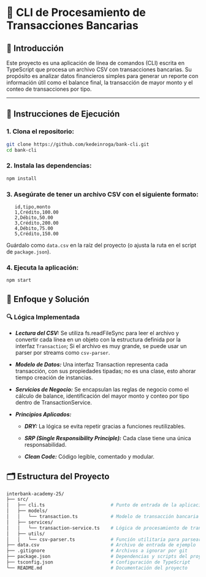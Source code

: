 # 🏦 CLI de Procesamiento de Transacciones Bancarias

## 📌 Introducción

Este proyecto es una aplicación de línea de comandos (CLI) escrita en TypeScript que procesa un archivo CSV con transacciones bancarias. Su propósito es analizar datos financieros simples para generar un reporte con información útil como el balance final, la transacción de mayor monto y el conteo de transacciones por tipo.

---

## 🚀 Instrucciones de Ejecución

### 1. Clona el repositorio:

```bash
git clone https://github.com/kedeinroga/bank-cli.git
cd bank-cli
```

### 2.  Instala las dependencias:

```bash
npm install
```

### 3. Asegúrate de tener un archivo CSV con el siguiente formato:

```
   id,tipo,monto
   1,Crédito,100.00
   2,Débito,50.00
   3,Crédito,200.00
   4,Débito,75.00
   5,Crédito,150.00
   ```

Guárdalo como `data.csv` en la raíz del proyecto (o ajusta la ruta en el script de `package.json`).

### 4. Ejecuta la aplicación:

```bash
npm start
```

## 🧠 Enfoque y Solución

### 🔍 Lógica Implementada
- ***Lectura del CSV:*** Se utiliza fs.readFileSync para leer el archivo y convertir cada línea en un objeto con la estructura definida por la interfaz `Transaction`; Si el archivo es muy grande, se puede usar un parser por streams como `csv-parser`.

- ***Modelo de Datos:*** Una interfaz Transaction representa cada transacción, con sus propiedades tipadas; no es una clase, esto ahorar tiempo creación de instancias.

- ***Servicios de Negocio:*** Se encapsulan las reglas de negocio como el cálculo de balance, identificación del mayor monto y conteo por tipo dentro de TransactionService.

- ***Principios Aplicados:***

  - ***DRY:*** La lógica se evita repetir gracias a funciones reutilizables.

  - ***SRP (Single Responsibility Principle):*** Cada clase tiene una única responsabilidad.

  - ***Clean Code:*** Código legible, comentado y modular.


## 🗂️ Estructura del Proyecto

```bash
interbank-academy-25/
├── src/
│   ├── cli.ts                        # Punto de entrada de la aplicación
│   ├── models/
│   │   └── transaction.ts            # Modelo de transacción bancaria
│   ├── services/
│   │   └── transaction-service.ts    # Lógica de procesamiento de transacciones
│   ├── utils/
│   │   └── csv-parser.ts             # Función utilitaria para parsear el CSV
├── data.csv                          # Archivo de entrada de ejemplo
├── .gitignore                        # Archivos a ignorar por git
├── package.json                      # Dependencias y scripts del proyecto
├── tsconfig.json                     # Configuración de TypeScript
└── README.md                         # Documentación del proyecto
```

